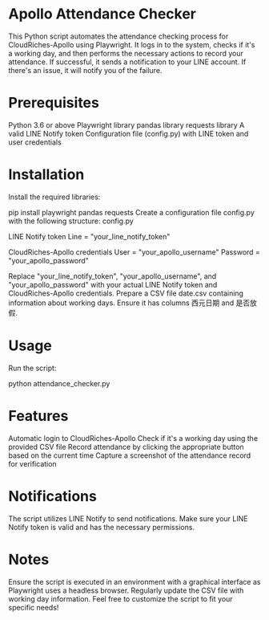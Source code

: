 # Apollo Attendance Checker
This Python script automates the attendance checking process for CloudRiches-Apollo using Playwright. It logs in to the system, checks if it's a working day, and then performs the necessary actions to record your attendance. If successful, it sends a notification to your LINE account. If there's an issue, it will notify you of the failure.

# Prerequisites
Python 3.6 or above
Playwright library
pandas library
requests library
A valid LINE Notify token
Configuration file (config.py) with LINE token and user credentials

# Installation
Install the required libraries:

pip install playwright pandas requests
Create a configuration file config.py with the following structure:
config.py

LINE Notify token
Line = "your_line_notify_token"

CloudRiches-Apollo credentials
User = "your_apollo_username"
Password = "your_apollo_password"

Replace "your_line_notify_token", "your_apollo_username", and "your_apollo_password" with your actual LINE Notify token and CloudRiches-Apollo credentials.
Prepare a CSV file date.csv containing information about working days. Ensure it has columns 西元日期 and 是否放假.
# Usage
Run the script:

python attendance_checker.py
# Features
Automatic login to CloudRiches-Apollo
Check if it's a working day using the provided CSV file
Record attendance by clicking the appropriate button based on the current time
Capture a screenshot of the attendance record for verification
# Notifications
The script utilizes LINE Notify to send notifications. Make sure your LINE Notify token is valid and has the necessary permissions.

# Notes
Ensure the script is executed in an environment with a graphical interface as Playwright uses a headless browser.
Regularly update the CSV file with working day information.
Feel free to customize the script to fit your specific needs!
